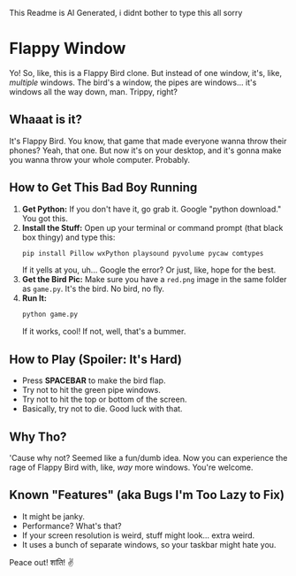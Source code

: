 This Readme is AI Generated, i didnt bother to type this all sorry

# Flappy Window

Yo! So, like, this is a Flappy Bird clone. But instead of one window, it's, like, *multiple* windows. The bird's a window, the pipes are windows... it's windows all the way down, man. Trippy, right?

## Whaaat is it?

It's Flappy Bird. You know, that game that made everyone wanna throw their phones? Yeah, that one. But now it's on your desktop, and it's gonna make you wanna throw your whole computer. Probably.

## How to Get This Bad Boy Running

1.  **Get Python:** If you don't have it, go grab it. Google "python download." You got this.
2.  **Install the Stuff:** Open up your terminal or command prompt (that black box thingy) and type this:
    ```bash
    pip install Pillow wxPython playsound pyvolume pycaw comtypes
    ```
    If it yells at you, uh... Google the error? Or just, like, hope for the best.
3.  **Get the Bird Pic:** Make sure you have a `red.png` image in the same folder as `game.py`. It's the bird. No bird, no fly.
4.  **Run It:**
    ```bash
    python game.py
    ```
    If it works, cool! If not, well, that's a bummer.

## How to Play (Spoiler: It's Hard)

*   Press **SPACEBAR** to make the bird flap.
*   Try not to hit the green pipe windows.
*   Try not to hit the top or bottom of the screen.
*   Basically, try not to die. Good luck with that.

## Why Tho?

'Cause why not? Seemed like a fun/dumb idea. Now you can experience the rage of Flappy Bird with, like, *way* more windows. You're welcome.

## Known "Features" (aka Bugs I'm Too Lazy to Fix)

*   It might be janky.
*   Performance? What's that?
*   If your screen resolution is weird, stuff might look... extra weird.
*   It uses a bunch of separate windows, so your taskbar might hate you.

Peace out!  शांति! ✌️
